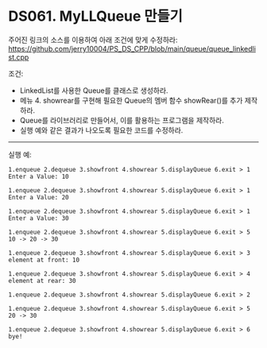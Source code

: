 # DS061. MyLLQueue 만들기
주어진 링크의 소스를 이용하여 아래 조건에 맞게 수정하라:
https://github.com/jerry10004/PS_DS_CPP/blob/main/queue/queue_linkedlist.cpp

조건:
- LinkedList를 사용한 Queue를 클래스로 생성하라.
- 메뉴 4. showrear를 구현해 필요한 Queue의 멤버 함수 showRear()를 추가 제작하라.
- Queue를 라이브러리로 만들어서, 이를 활용하는 프로그램을 제작하라.
- 실행 예와 같은 결과가 나오도록 필요한 코드를 수정하라.

---

실행 예:
```
1.enqueue 2.dequeue 3.showfront 4.showrear 5.displayQueue 6.exit > 1  
Enter a Value: 10

1.enqueue 2.dequeue 3.showfront 4.showrear 5.displayQueue 6.exit > 1  
Enter a Value: 20

1.enqueue 2.dequeue 3.showfront 4.showrear 5.displayQueue 6.exit > 1  
Enter a Value: 30

1.enqueue 2.dequeue 3.showfront 4.showrear 5.displayQueue 6.exit > 5  
10 -> 20 -> 30

1.enqueue 2.dequeue 3.showfront 4.showrear 5.displayQueue 6.exit > 3  
element at front: 10

1.enqueue 2.dequeue 3.showfront 4.showrear 5.displayQueue 6.exit > 4  
element at rear: 30

1.enqueue 2.dequeue 3.showfront 4.showrear 5.displayQueue 6.exit > 2

1.enqueue 2.dequeue 3.showfront 4.showrear 5.displayQueue 6.exit > 5  
20 -> 30

1.enqueue 2.dequeue 3.showfront 4.showrear 5.displayQueue 6.exit > 6  
bye!
```